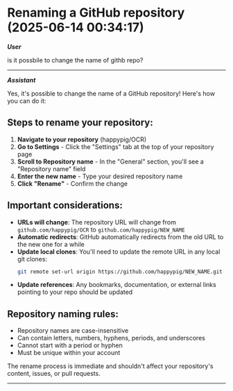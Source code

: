 <!-- Generated by SpecStory -->

# Renaming a GitHub repository (2025-06-14 00:34:17)

_**User**_

is it possbile to change the name of githb repo?

---

_**Assistant**_

Yes, it's possible to change the name of a GitHub repository! Here's how you can do it:

## Steps to rename your repository:

1. **Navigate to your repository** (happypig/OCR)
2. **Go to Settings** - Click the "Settings" tab at the top of your repository page
3. **Scroll to Repository name** - In the "General" section, you'll see a "Repository name" field
4. **Enter the new name** - Type your desired repository name
5. **Click "Rename"** - Confirm the change

## Important considerations:

- **URLs will change**: The repository URL will change from `github.com/happypig/OCR` to `github.com/happypig/NEW_NAME`
- **Automatic redirects**: GitHub automatically redirects from the old URL to the new one for a while
- **Update local clones**: You'll need to update the remote URL in any local git clones:
  ```bash
  git remote set-url origin https://github.com/happypig/NEW_NAME.git
  ```
- **Update references**: Any bookmarks, documentation, or external links pointing to your repo should be updated

## Repository naming rules:
- Repository names are case-insensitive
- Can contain letters, numbers, hyphens, periods, and underscores
- Cannot start with a period or hyphen
- Must be unique within your account

The rename process is immediate and shouldn't affect your repository's content, issues, or pull requests.

---

